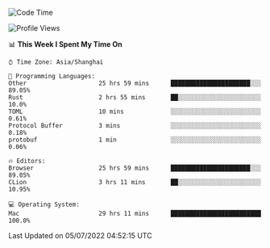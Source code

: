 <!--START_SECTION:waka-->
![Code Time](http://img.shields.io/badge/Code%20Time-39%20hrs%2036%20mins-blue)

![Profile Views](http://img.shields.io/badge/Profile%20Views-17-blue)

📊 **This Week I Spent My Time On** 

```text
⌚︎ Time Zone: Asia/Shanghai

💬 Programming Languages: 
Other                    25 hrs 59 mins      ██████████████████████░░░   89.05% 
Rust                     2 hrs 55 mins       ██░░░░░░░░░░░░░░░░░░░░░░░   10.0% 
TOML                     10 mins             ░░░░░░░░░░░░░░░░░░░░░░░░░   0.61% 
Protocol Buffer          3 mins              ░░░░░░░░░░░░░░░░░░░░░░░░░   0.18% 
protobuf                 1 min               ░░░░░░░░░░░░░░░░░░░░░░░░░   0.06%

🔥 Editors: 
Browser                  25 hrs 59 mins      ██████████████████████░░░   89.05% 
CLion                    3 hrs 11 mins       ██░░░░░░░░░░░░░░░░░░░░░░░   10.95%

💻 Operating System: 
Mac                      29 hrs 11 mins      █████████████████████████   100.0%

```


 Last Updated on 05/07/2022 04:52:15 UTC
<!--END_SECTION:waka-->